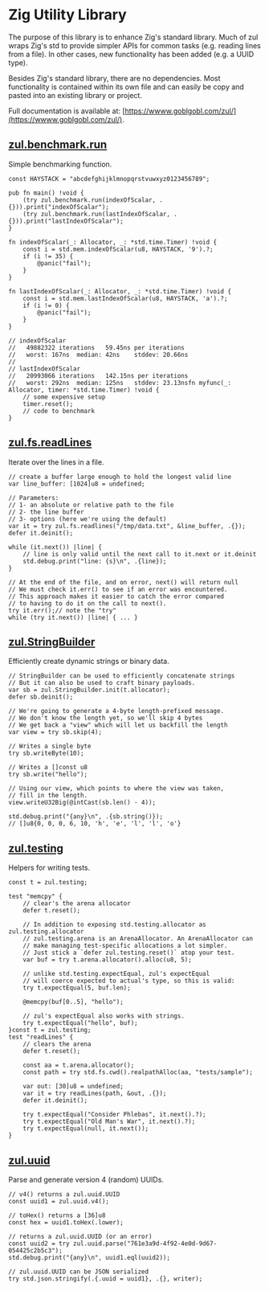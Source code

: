 # Zig Utility Library
The purpose of this library is to enhance Zig's standard library. Much of zul wraps Zig's std to provide simpler APIs for common tasks (e.g. reading lines from a file). In other cases, new functionality has been added (e.g. a UUID type).

Besides Zig's standard library, there are no dependencies. Most functionality is contained within its own file and can easily be copy and pasted into an existing library or project.

Full documentation is available at: [https://wwww.goblgobl.com/zul/](https://wwww.goblgobl.com/zul/).

## [zul.benchmark.run](https://www.goblgobl.com/zul/benchmark/)
Simple benchmarking function.

```zig
const HAYSTACK = "abcdefghijklmnopqrstvuwxyz0123456789";

pub fn main() !void {
    (try zul.benchmark.run(indexOfScalar, .{})).print("indexOfScalar");
    (try zul.benchmark.run(lastIndexOfScalar, .{})).print("lastIndexOfScalar");
}

fn indexOfScalar(_: Allocator, _: *std.time.Timer) !void {
    const i = std.mem.indexOfScalar(u8, HAYSTACK, '9').?;
    if (i != 35) {
        @panic("fail");
    }
}

fn lastIndexOfScalar(_: Allocator, _: *std.time.Timer) !void {
    const i = std.mem.lastIndexOfScalar(u8, HAYSTACK, 'a').?;
    if (i != 0) {
        @panic("fail");
    }
}

// indexOfScalar
//   49882322 iterations   59.45ns per iterations
//   worst: 167ns  median: 42ns    stddev: 20.66ns
//
// lastIndexOfScalar
//   20993066 iterations   142.15ns per iterations
//   worst: 292ns  median: 125ns   stddev: 23.13nsfn myfunc(_: Allocator, timer: *std.time.Timer) !void {
    // some expensive setup
    timer.reset();
    // code to benchmark
}
```

## [zul.fs.readLines](https://www.goblgobl.com/zul/fs/readlines/)
Iterate over the lines in a file.

```zig
// create a buffer large enough to hold the longest valid line
var line_buffer: [1024]u8 = undefined;

// Parameters:
// 1- an absolute or relative path to the file
// 2- the line buffer
// 3- options (here we're using the default)
var it = try zul.fs.readlines("/tmp/data.txt", &line_buffer, .{});
defer it.deinit();

while (it.next()) |line| {
    // line is only valid until the next call to it.next or it.deinit
    std.debug.print("line: {s}\n", .{line});
}

// At the end of the file, and on error, next() will return null
// We must check it.err() to see if an error was encountered.
// This approach makes it easier to catch the error compared
// to having to do it on the call to next().
try it.err();// note the "try"
while (try it.next()) |line| { ... }
```

## [zul.StringBuilder](https://www.goblgobl.com/zul/string_builder/)
Efficiently create dynamic strings or binary data.

```zig
// StringBuilder can be used to efficiently concatenate strings
// But it can also be used to craft binary payloads.
var sb = zul.StringBuilder.init(t.allocator);
defer sb.deinit();

// We're going to generate a 4-byte length-prefixed message.
// We don't know the length yet, so we'll skip 4 bytes
// We get back a "view" which will let us backfill the length
var view = try sb.skip(4);

// Writes a single byte
try sb.writeByte(10);

// Writes a []const u8
try sb.write("hello");

// Using our view, which points to where the view was taken,
// fill in the length.
view.writeU32Big(@intCast(sb.len() - 4));

std.debug.print("{any}\n", .{sb.string()});
// []u8{0, 0, 0, 6, 10, 'h', 'e', 'l', 'l', 'o'}
```

## [zul.testing](https://www.goblgobl.com/zul/testing/)
Helpers for writing tests.

```zig
const t = zul.testing;

test "memcpy" {
    // clear's the arena allocator
    defer t.reset();

    // In addition to exposing std.testing.allocator as zul.testing.allocator
    // zul.testing.arena is an ArenaAllocator. An ArenaAllocator can
    // make managing test-specific allocations a lot simpler.
    // Just stick a `defer zul.testing.reset()` atop your test.
    var buf = try t.arena.allocator().alloc(u8, 5);

    // unlike std.testing.expectEqual, zul's expectEqual
    // will coerce expected to actual's type, so this is valid:
    try t.expectEqual(5, buf.len);

    @memcpy(buf[0..5], "hello");

    // zul's expectEqual also works with strings.
    try t.expectEqual("hello", buf);
}const t = zul.testing;
test "readLines" {
    // clears the arena
    defer t.reset();

    const aa = t.arena.allocator();
    const path = try std.fs.cwd().realpathAlloc(aa, "tests/sample");

    var out: [30]u8 = undefined;
    var it = try readLines(path, &out, .{});
    defer it.deinit();

    try t.expectEqual("Consider Phlebas", it.next().?);
    try t.expectEqual("Old Man's War", it.next().?);
    try t.expectEqual(null, it.next());
}
```

## [zul.uuid](https://www.goblgobl.com/zul/uuid/)
Parse and generate version 4 (random) UUIDs.

```zig
// v4() returns a zul.uuid.UUID
const uuid1 = zul.uuid.v4();

// toHex() returns a [36]u8
const hex = uuid1.toHex(.lower);

// returns a zul.uuid.UUID (or an error)
const uuid2 = try zul.uuid.parse("761e3a9d-4f92-4e0d-9d67-054425c2b5c3");
std.debug.print("{any}\n", uuid1.eql(uuid2));

// zul.uuid.UUID can be JSON serialized
try std.json.stringify(.{.uuid = uuid1}, .{}, writer);
```
